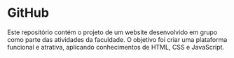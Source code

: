 # GitHub
 
Este repositório contém o projeto de um website desenvolvido em grupo como parte das atividades da faculdade. O objetivo foi criar uma plataforma funcional e atrativa, aplicando conhecimentos de HTML, CSS e JavaScript.
